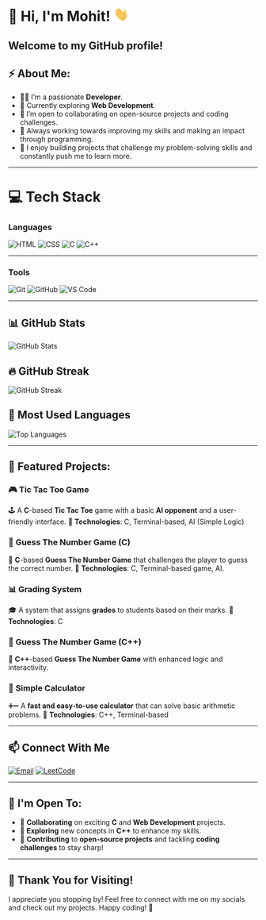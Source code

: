 # 🚀 Hi, I'm Mohit! <img src="https://raw.githubusercontent.com/ABSphreak/ABSphreak/master/gifs/Hi.gif" width="30px">



  ## Welcome to my GitHub profile! 

## ⚡️ About Me:

- 👨‍💻 I’m a passionate **Developer**.
- 📖 Currently exploring **Web Development**.
- 💬 I’m open to collaborating on open-source projects and coding challenges.
- 🎯 Always working towards improving my skills and making an impact through programming.
- 🧠 I enjoy building projects that challenge my problem-solving skills and constantly push me to learn more.

---

# 💻 Tech Stack

### Languages
![HTML](https://img.shields.io/badge/HTML5-E34F26?style=for-the-badge&logo=html5&logoColor=white)
![CSS](https://img.shields.io/badge/CSS3-1572B6?style=for-the-badge&logo=css3&logoColor=white)
![C](https://img.shields.io/badge/C-A8B9CC?style=for-the-badge&logo=c&logoColor=white)
![C++](https://img.shields.io/badge/C++-00599C?style=for-the-badge&logo=c%2B%2B&logoColor=white)

---

### Tools
![Git](https://img.shields.io/badge/Git-F05032?style=for-the-badge&logo=git&logoColor=white)
![GitHub](https://img.shields.io/badge/GitHub-181717?style=for-the-badge&logo=github&logoColor=white)
![VS Code](https://img.shields.io/badge/VS%20Code-007ACC?style=for-the-badge&logo=visualstudiocode&logoColor=white)

---

## 📊 GitHub Stats  
![GitHub Stats](https://github-readme-stats.vercel.app/api?username=MohitThakurS1604&show_icons=true&theme=radical)  

## 🔥 GitHub Streak  
![GitHub Streak](https://github-readme-streak-stats.herokuapp.com/?user=MohitThakurS1604&theme=radical)  

## 🎯 Most Used Languages  
![Top Languages](https://github-readme-stats.vercel.app/api/top-langs/?username=MohitThakurS1604&layout=compact&theme=radical)  

---

## 🚀 Featured Projects:

### 🎮 **Tic Tac Toe Game**
🕹️ A **C**-based **Tic Tac Toe** game with a basic **AI opponent** and a user-friendly interface.
🔧 **Technologies**: C, Terminal-based, AI (Simple Logic)

### 🎯 **Guess The Number Game (C)**
🔢 **C**-based **Guess The Number Game** that challenges the player to guess the correct number.
🔧 **Technologies**: C, Terminal-based game, AI.

### 📊 **Grading System**
🎓 A system that assigns **grades** to students based on their marks.
🔧 **Technologies**: C

### 🎯 **Guess The Number Game (C++)**
🔢 **C++**-based **Guess The Number Game** with enhanced logic and interactivity.

### 🧮 **Simple Calculator**
➕➖ A **fast and easy-to-use calculator** that can solve basic arithmetic problems.
🔧 **Technologies**: C++, Terminal-based

---

## 📫 Connect With Me
[![Email](https://img.shields.io/badge/Email-D14836?style=for-the-badge&logo=gmail&logoColor=white)](mailto:reach.mohitthakur@gmail.com)
[![LeetCode](https://img.shields.io/badge/LeetCode-FFA116?style=for-the-badge&logo=leetcode&logoColor=white)](https://leetcode.com/u/mohitthakur16/)


---
## 🔭 I'm Open To:

- 🚀 **Collaborating** on exciting **C** and **Web Development** projects.
- 📖 **Exploring** new concepts in **C++** to enhance my skills.
- 🤝 **Contributing** to **open-source projects** and tackling **coding challenges** to stay sharp!

---
## 🎉 Thank You for Visiting!
I appreciate you stopping by! Feel free to connect with me on my socials and check out my projects. Happy coding! 🚀



